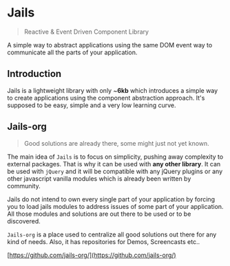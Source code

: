 # Jails
<!--{h1:.massive-header.-with-tagline}-->

> Reactive & Event Driven Component Library

A simple way to abstract applications using the same DOM event way to communicate all the parts of your application.

## Introduction

Jails is a lightweight library with only ~**6kb** which introduces a simple way to create applications using the component abstraction approach. It's supposed to be easy, simple and a very low learning curve.


## Jails-org

> Good solutions are already there, some might just not yet known.

The main idea of `Jails` is to focus on simplicity, pushing away complexity to external packages.
That is why it can be used with **any other library**. It can be used with `jQuery` and it will be compatible with any jQuery plugins or any other javascript vanilla modules which is already been written by community.

Jails do not intend to own every single part of your application by forcing you to load jails modules to address issues of some part of your application. All those modules and solutions are out there to be used or to be discovered.

`Jails-org` is a place used to centralize all good solutions out there for any kind of needs.
Also, it has repositories for Demos, Screencasts etc..

[https://github.com/jails-org/](https://github.com/jails-org/)
